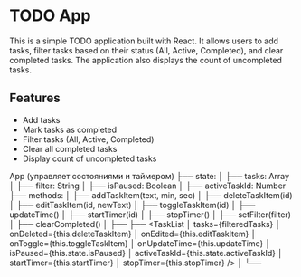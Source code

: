 # TODO App

This is a simple TODO application built with React.
It allows users to add tasks, filter tasks based on their status (All, Active, Completed), and clear completed tasks.
The application also displays the count of uncompleted tasks.

## Features

- Add tasks
- Mark tasks as completed
- Filter tasks (All, Active, Completed)
- Clear all completed tasks
- Display count of uncompleted tasks

App (управляет состояниями и таймером)
├── state:
│   ├── tasks: Array
│   ├── filter: String
│   ├── isPaused: Boolean
│   ├── activeTaskId: Number
├── methods:
│   ├── addTaskItem(text, min, sec)
│   ├── deleteTaskItem(id)
│   ├── editTaskItem(id, newText)
│   ├── toggleTaskItem(id)
│   ├── updateTime()
│   ├── startTimer(id)
│   ├── stopTimer()
│   ├── setFilter(filter)
│   ├── clearCompleted()
│
├── <NewTaskForm onAdded={this.addTaskItem} />
├── <TaskList
│       tasks={filteredTasks}
│       onDeleted={this.deleteTaskItem}
│       onEdited={this.editTaskItem}
│       onToggle={this.toggleTaskItem}
│       onUpdateTime={this.updateTime}
│       isPaused={this.state.isPaused}
│       activeTaskId={this.state.activeTaskId}
│       startTimer={this.startTimer}
│       stopTimer={this.stopTimer} />
│
└── <Footer
        clearCompleted={this.clearCompleted}
        filterItems={this.filterItems}
        setFilter={this.setFilter}
        count={countItemsCompleted} />
